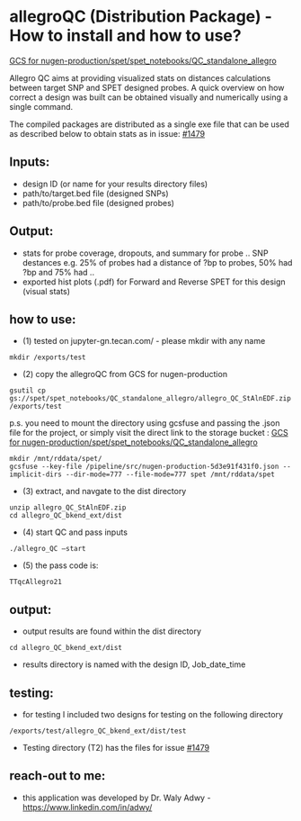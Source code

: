 # allegroQC (Distribution Package) -  How to install and how to use?
[GCS for nugen-production/spet/spet_notebooks/QC_standalone_allegro](https://console.cloud.google.com/storage/browser/spet/spet_notebooks/QC_standalone_allegro?pageState=(%22StorageObjectListTable%22:(%22f%22:%22%255B%255D%22))&project=nugen-production&prefix=&forceOnObjectsSortingFiltering=false)


Allegro QC aims at providing visualized stats on distances calculations between target SNP and SPET designed probes. A quick overview on how correct a design was built can be obtained visually and numerically using a single command.

The compiled packages are distributed as a single exe file that can be used as described below to obtain stats as in issue: [#1479](https://github.com/tecangenomics/project-tracking/issues/1479)


## Inputs: 
-   design ID (or name for your results directory files)
-   path/to/target.bed file (designed SNPs)
-   path/to/probe.bed file (designed probes)

## Output: 
-   stats for probe coverage, dropouts, and summary for probe .. SNP destances e.g. 25% of probes had a distance of ?bp to probes, 50% had ?bp and 75% had ..  
-   exported hist plots (.pdf) for Forward and Reverse SPET for this design (visual stats)

## how to use: 

-   (1) tested on jupyter-gn.tecan.com/ - please mkdir with any name

```
mkdir /exports/test
```

-   (2) copy the allegroQC from GCS for nugen-production

```
gsutil cp gs://spet/spet_notebooks/QC_standalone_allegro/allegro_QC_StAlnEDF.zip /exports/test
```

p.s. you need to mount the directory using gcsfuse and passing the .json file for the project, or simply visit the direct link to the storage bucket : 
[GCS for nugen-production/spet/spet_notebooks/QC_standalone_allegro](https://console.cloud.google.com/storage/browser/spet/spet_notebooks/QC_standalone_allegro?pageState=(%22StorageObjectListTable%22:(%22f%22:%22%255B%255D%22))&project=nugen-production&prefix=&forceOnObjectsSortingFiltering=false)

```
mkdir /mnt/rddata/spet/
gcsfuse --key-file /pipeline/src/nugen-production-5d3e91f431f0.json --implicit-dirs --dir-mode=777 --file-mode=777 spet /mnt/rddata/spet
```


-   (3) extract, and navgate to the dist directory 

```
unzip allegro_QC_StAlnEDF.zip
cd allegro_QC_bkend_ext/dist
```

-   (4) start QC and pass inputs

```
./allegro_QC –start
```

-   (5) the pass code is: 

```
TTqcAllegro21
```

## output:

-   output results are found within the dist directory 

```
cd allegro_QC_bkend_ext/dist
```

- results directory is named with the design ID, Job_date_time


## testing:

-   for testing I included two designs for testing on the following directory

```
/exports/test/allegro_QC_bkend_ext/dist/test
```

- Testing directory (T2) has the files for issue [#1479](https://github.com/tecangenomics/project-tracking/issues/1479)


## reach-out to me:

-   this application was developed by Dr. Waly Adwy - https://www.linkedin.com/in/adwy/

